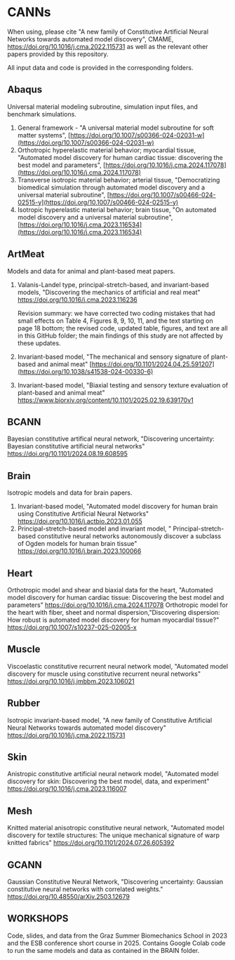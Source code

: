 # CANNs
When using, please cite "A new family of Constitutive Artificial Neural Networks towards automated model discovery", CMAME, https://doi.org/10.1016/j.cma.2022.115731 as well as the relevant other papers provided by this repository. 

All input data and code is provided in the corresponding folders. 

## Abaqus
Universal material modeling subroutine, simulation input files, and benchmark simulations.

1. General framework - "A universal material model subroutine for soft matter systems", [https://doi.org/10.1007/s00366-024-02031-w](https://doi.org/10.1007/s00366-024-02031-w)
2. Orthotropic hyperelastic material behavior; myocardial tissue, "Automated model discovery for human cardiac tissue: discovering the best model and parameters", [https://doi.org/10.1016/j.cma.2024.117078](https://doi.org/10.1016/j.cma.2024.117078)
3. Transverse isotropic material behavior; arterial tissue, "Democratizing biomedical simulation through automated model discovery and a universal material subroutine", [https://doi.org/10.1007/s00466-024-02515-y](https://doi.org/10.1007/s00466-024-02515-y)
4. Isotropic hyperelastic material behavior; brain tissue, "On automated model discovery and a universal material subroutine", [https://doi.org/10.1016/j.cma.2023.116534](https://doi.org/10.1016/j.cma.2023.116534)

## ArtMeat
Models and data for animal and plant-based meat papers. 
1. Valanis-Landel type, principal-stretch-based, and invariant-based models, "Discovering the mechanics of artificial and real meat" https://doi.org/10.1016/j.cma.2023.116236

	Revision summary: we have corrected two coding mistakes that had small effects on Table 4, Figures 8, 9, 10, 11, and the text starting on page 18 bottom; the revised code, updated table, figures, and text are all in this GitHub folder; the main findings of this study are not affected by these updates.

2. Invariant-based model, "The mechanical and sensory signature of plant-based and animal meat" [https://doi.org/10.1101/2024.04.25.591207](https://doi.org/10.1038/s41538-024-00330-6)
3. Invariant-based model, "Biaxial testing and sensory texture evaluation of plant-based and animal meat" https://www.biorxiv.org/content/10.1101/2025.02.19.639170v1

## BCANN
Bayesian constitutive artifical neural network, "Discovering uncertainty: Bayesian constitutive artificial neural networks" https://doi.org/10.1101/2024.08.19.608595

## Brain
Isotropic models and data for brain papers.
1. Invariant-based model, "Automated model discovery for human brain using Constitutive Artificial Neural Networks" https://doi.org/10.1016/j.actbio.2023.01.055
2. Principal-stretch-based model and invariant model, " Principal-stretch-based constitutive neural networks autonomously discover a subclass of Ogden models for human brain tissue" https://doi.org/10.1016/j.brain.2023.100066

## Heart
Orthotropic model and shear and biaxial data for the heart, "Automated model discovery for human cardiac tissue: Discovering the best model and parameters" https://doi.org/10.1016/j.cma.2024.117078
Orthotropic model for the heart with fiber, sheet and normal dispersion,"Discovering dispersion: How robust is automated model discovery for human myocardial tissue?"
https://doi.org/10.1007/s10237-025-02005-x

## Muscle
Viscoelastic constitutive recurrent neural network model, "Automated model discovery for muscle using constitutive recurrent neural networks" https://doi.org/10.1016/j.jmbbm.2023.106021

## Rubber
Isotropic invariant-based model, "A new family of Constitutive Artificial Neural Networks towards automated model discovery" https://doi.org/10.1016/j.cma.2022.115731

## Skin
Anistropic constitutive artificial neural network model, "Automated model discovery for skin: Discovering the best model, data, and experiment" https://doi.org/10.1016/j.cma.2023.116007

## Mesh
Knitted material anisotropic constitutive neural network, "Automated model discovery for textile structures: The unique mechanical signature of warp knitted fabrics" https://doi.org/10.1101/2024.07.26.605392

## GCANN
Gaussian Constitutive Neural Network, "Discovering uncertainty: Gaussian constitutive neural networks with correlated weights." https://doi.org/10.48550/arXiv.2503.12679

## WORKSHOPS
Code, slides, and data from the Graz Summer Biomechanics School in 2023 and the ESB conference short course in 2025. Contains Google Colab code to run the same models and data as contained in the BRAIN folder.
